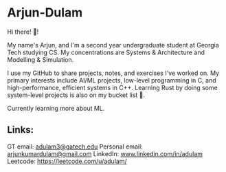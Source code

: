 # Arjun-Dulam 

Hi there! 👋!

My name's Arjun, and I'm a second year undergraduate student at Georgia Tech studying CS. My concentrations are Systems & Architecture and Modelling & Simulation.

I use my GitHub to share projects, notes, and exercises I've worked on. My primary interests include AI/ML projects, low-level programming in C, and high-performance, efficient systems in C++. Learning Rust by doing some system-level projects is also on my bucket list 🙂.

Currently learning more about ML.

## Links:

GT email: adulam3@gatech.edu
Personal email: arjunkumardulam@gmail.com
LinkedIn: www.linkedin.com/in/adulam
Leetcode: https://leetcode.com/u/adulam/
